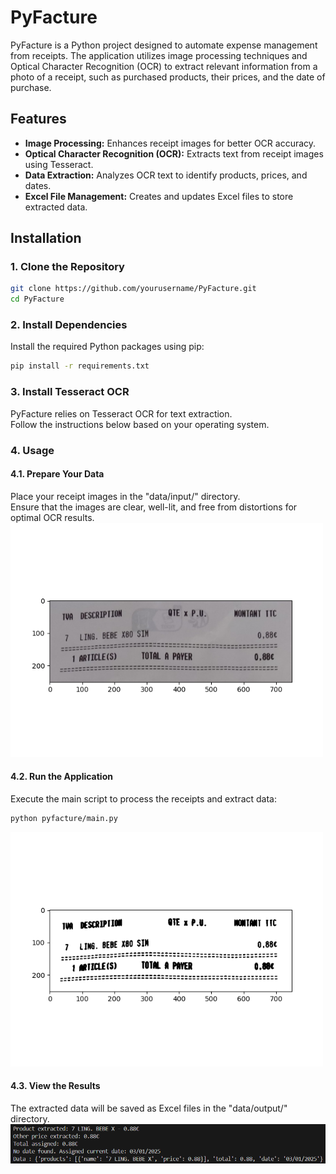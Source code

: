 # PyFacture

PyFacture is a Python project designed to automate expense management from receipts. The application utilizes image processing techniques and Optical Character Recognition (OCR) to extract relevant information from a photo of a receipt, such as purchased products, their prices, and the date of purchase.

## Features

- **Image Processing:** Enhances receipt images for better OCR accuracy.
- **Optical Character Recognition (OCR):** Extracts text from receipt images using Tesseract.
- **Data Extraction:** Analyzes OCR text to identify products, prices, and dates.
- **Excel File Management:** Creates and updates Excel files to store extracted data.

## Installation

### 1. Clone the Repository

```bash
git clone https://github.com/yourusername/PyFacture.git
cd PyFacture
```

### 2. Install Dependencies
Install the required Python packages using pip:

```bash
pip install -r requirements.txt
```

### 3. Install Tesseract OCR
PyFacture relies on Tesseract OCR for text extraction.<br>
Follow the instructions below based on your operating system.

### 4. Usage
#### 4.1. Prepare Your Data
Place your receipt images in the "data/input/" directory.<br> 
Ensure that the images are clear, well-lit, and free from distortions for optimal OCR results.
<img src="pyfacture/img/Figure_1.png" alt="Original Receipt" width="500">

#### 4.2. Run the Application
Execute the main script to process the receipts and extract data:

```bash
python pyfacture/main.py
```
<img src="pyfacture/img/Figure_2.png" alt="Thresholded Receipt" width="500">

#### 4.3. View the Results
The extracted data will be saved as Excel files in the "data/output/" directory. 
<img src="pyfacture/img/Figure_3.png" alt="OCR Result" width="800">
